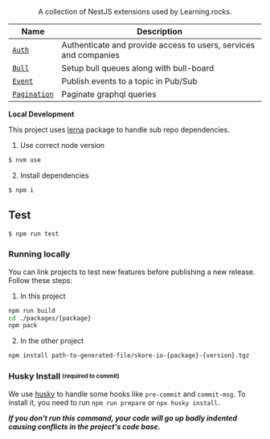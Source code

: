 <p align="center">
A collection of NestJS extensions used by Learning.rocks.
</p>

| Name                                     | Description                                                      |
| ---------------------------------------- | -----------------------------------------------------------------|
| [`Auth`](./packages/auth)                | Authenticate and provide access to users, services and companies |
| [`Bull`](./packages/bull)                | Setup bull queues along with bull-board                          |
| [`Event`](./packages/event)              | Publish events to a topic in Pub/Sub                             |
| [`Pagination`](./packages/pagination)    | Paginate graphql queries                                         |

**Local Development**

This project uses [lerna](https://www.npmjs.com/package/lerna) package to handle sub repo dependencies.

1.  Use correct node version

```bash
$ nvm use
```

2.  Install dependencies

```bash
$ npm i
```

## Test

```bash
$ npm run test
```

### Running locally

You can link projects to test new features before publishing a new release.
Follow these steps:

1. In this project

```bash
npm run build
cd ./packages/{package}
npm pack
```

2. In the other project

```bash
npm install path-to-generated-file/skore-io-{package}-{version}.tgz
```

### Husky Install <sub><sup>(required to commit)</sup></sub>

We use [husky](https://www.npmjs.com/package/husky) to handle some hooks like `pre-commit` and `commit-msg`. To install it, you need to run `npm run prepare` or `npx husky install`.

**_If you don't run this command, your code will go up badly indented causing conflicts in the project's code base._**
